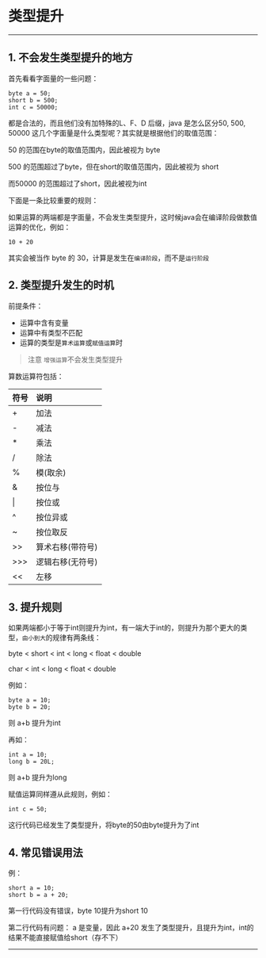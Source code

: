 # 类型提升

***

## 1. 不会发生类型提升的地方

首先看看字面量的一些问题：

```
byte a = 50;
short b = 500;
int c = 50000;
```
都是合法的，而且他们没有加特殊的L、F、D 后缀，java 是怎么区分50, 500, 50000 这几个字面量是什么类型呢？其实就是根据他们的取值范围：

50 的范围在byte的取值范围内，因此被视为 byte

500 的范围超过了byte，但在short的取值范围内，因此被视为 short

而50000 的范围超过了short，因此被视为int

下面是一条比较重要的规则：

如果运算的两端都是字面量，不会发生类型提升，这时候java会在编译阶段做数值运算的优化，例如：

```
10 + 20  
```
其实会被当作 byte 的 30，计算是发生在`编译阶段`，而不是`运行阶段`

## 2. 类型提升发生的时机

前提条件：

* 运算中含有变量
* 运算中有类型不匹配
* 运算的类型是`算术运算`或`赋值运算`时

> 注意 `增强运算`不会发生类型提升

算数运算符包括：

| 符号 | 说明 |
| :--- | :--- |
| + | 加法 |
| - | 减法 |
| * | 乘法 |
| / | 除法 |
| % | 模(取余) |
| & | 按位与 |
| \| | 按位或 |
| ^ | 按位异或 |
| ~ | 按位取反 |
| >> | 算术右移(带符号) |
| >>> | 逻辑右移(无符号) |
| << | 左移 |



## 3. 提升规则

如果两端都小于等于int则提升为int，有一端大于int的，则提升为那个更大的类型，`由小到大`的规律有两条线：

byte  <  short  <  int < long < float < double

char < int < long < float < double

例如：

```
byte a = 10;
byte b = 20;
```

则 a+b 提升为int

再如：

```
int a = 10;
long b = 20L;

```
则 a+b 提升为long


赋值运算同样遵从此规则，例如：

```
int c = 50;
```
这行代码已经发生了类型提升，将byte的50由byte提升为了int

## 4. 常见错误用法

例：

```
short a = 10;
short b = a + 20;
```
第一行代码没有错误，byte 10提升为short 10

第二行代码有问题： a 是变量，因此 a+20 发生了类型提升，且提升为int，int的结果不能直接赋值给short（存不下）


***
